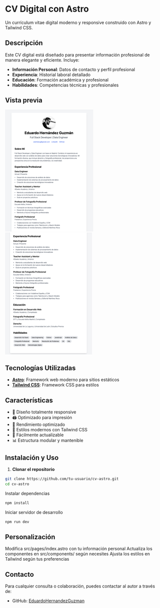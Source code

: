 # CV Digital con Astro

Un currículum vitae digital moderno y responsive construido con Astro y Tailwind CSS.


##  Descripción

Este CV digital está diseñado para presentar información profesional de manera elegante y eficiente. Incluye:

- **Información Personal**: Datos de contacto y perfil profesional
- **Experiencia**: Historial laboral detallado
- **Educación**: Formación académica y profesional
- **Habilidades**: Competencias técnicas y profesionales

## Vista previa


![imagen1](https://raw.githubusercontent.com/EduardoHernandezGuzman/cv-astro/master/screenshots/001.png)
![imagen2](https://raw.githubusercontent.com/EduardoHernandezGuzman/cv-astro/master/screenshots/002.png)


##  Tecnologías Utilizadas

- **[Astro](https://astro.build/)**: Framework web moderno para sitios estáticos
- **[Tailwind CSS](https://tailwindcss.com/)**: Framework CSS para estilos

##  Características

- 📱 Diseño totalmente responsive
- 🖨️ Optimizado para impresión
- 🚀 Rendimiento optimizado
- 🎨 Estilos modernos con Tailwind CSS
- 🔄 Fácilmente actualizable
- 📊 Estructura modular y mantenible

##  Instalación y Uso

1. **Clonar el repositorio**
```bash
git clone https://github.com/tu-usuario/cv-astro.git
cd cv-astro
```
Instalar dependencias
```bash
npm install
```
Iniciar servidor de desarrollo
```bash
npm run dev
```

## Personalización

Modifica src/pages/index.astro con tu información personal
Actualiza los componentes en src/components/ según necesites
Ajusta los estilos en Tailwind según tus preferencias


## Contacto

Para cualquier consulta o colaboración, puedes contactar al autor a través de:

- GitHub: [EduardoHernandezGuzman](https://github.com/EduardoHernandezGuzman)